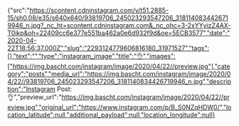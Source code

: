 {"src":"https://scontent.cdninstagram.com/v/t51.2885-15/sh0.08/e35/s640x640/93819706_245023293547206_3181140834426719946_n.jpg?_nc_ht=scontent.cdninstagram.com&_nc_ohc=3-2xYYyizZ4AX-T0ikp&oh=22409cc6e377e551ba462a0e6d932f9d&oe=5ECB3577","date":"2020-04-22T18:56:37.000Z","slug":"2293124779606816180_31971527","tags":[],"text":"","type":"instagram_image","title":"👌","images":["https://img.bascht.com/instagram/image/2020/04/22//preview.jpg"],"category":"posts","media_url":"https://img.bascht.com/instagram/image/2020/04/22//93819706_245023293547206_3181140834426719946_n.jpg","description":"Instagram Post: 👌","preview_url":"https://img.bascht.com/instagram/image/2020/04/22//preview.jpg","original_url":"https://www.instagram.com/p/B_S0NZqHDW0/","location_latitude":null,"additional_payload":null,"location_longitude":null}